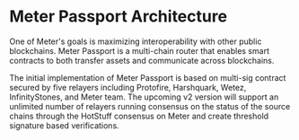 # Meter Passport Architecture

One of Meter's goals is maximizing interoperability with other public blockchains.  Meter Passport is a multi-chain router that enables smart contracts to both transfer assets and communicate across blockchains.

The initial implementation of Meter Passport is based on multi-sig contract secured by five relayers including Protofire, Harshquark, Wetez, InfinityStones, and Meter team.  The upcoming v2 version will support an unlimited number of relayers running consensus on the status of the source chains through the  HotStuff consensus on Meter and create threshold signature based verifications. 

